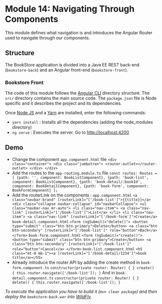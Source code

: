 # Module 14: Navigating Through Components

This module defines what navigation is and introduces the Angular Router used to navigate through our components.


## Structure 

The BookStore application is divided into a Java EE REST back-end (`bookstore-back`) and an Angular front-end (`bookstore-front`).


### Bookstore Front 

The code of this module follows the [Angular CLI](https://github.com/angular/angular-cli) directory structure. The `src/` directory contains the main source code. The `package.json` file is Node specific and it describes the project and its dependencies.

Once [Node JS](https://nodejs.org/en/) and a [Yarn](yarnpkg.com) are installed, enter the following commands:

* `yarn install`        : Installs all the dependencies (adding the node_modules directory)
* `ng serve`            : Executes the server. Go to [http://localhost:4200]()


## Demo 

* Change the component `app.component.html` file ``` <div class="container"> <div class="jumbotron"> <router-outlet></router-outlet> </div> </div> ```
* Add the routes to the `app-routing.module.ts` file ``` const routes: Routes = [ {path: '', component: BookListComponent}, {path: 'book-list', component: BookListComponent}, {path: 'book-detail/:bookId', component: BookDetailComponent}, {path: 'book-form', component: BookFormComponent} ]; ```
* Add the routerLink on the components : `app.component.html` ``` <a class="navbar-brand" [routerLink]="['/book-list']">{{title}}</a> <div class="collapse navbar-collapse" id="navbarCollapse"> <ul class="navbar-nav mr-auto"> <li class="nav-item"> <a class="nav-link" [routerLink]="['/book-list']">List</a> </li> <li class="nav-item"> <a class="nav-link" [routerLink]="['/book-form']">Create</a> ``` `book-detail.component.html` ``` <form (ngSubmit)="delete()"> <button type="submit" class="btn btn-primary">Delete</button> <a class="btn btn-secondary" [routerLink]="['/book-list']" role="button">Back</a> </form> ``` `book-form.component.html` ``` <form (ngSubmit)="create()"> <button type="submit" class="btn btn-primary">Create</button> <a class="btn btn-secondary" [routerLink]="['/book-list']" role="button">Cancel</a> </form> ``` `book-list.component.html` ``` <h5 class="mt-0 mb-1"><a [routerLink]="['/book-detail/1234']">book title</a></h5> ```
* Already introduce the router API by adding the create method in `book-form.component.ts` ``` constructor(private router: Router) { } create() { this.router.navigate(['/book-list']); } ``` And in `book-detail.component.ts` ``` constructor(private router: Router) { } delete() { this.router.navigate(['/book-list']); } ```

*To execute the application you have to build it (`mvn clean package`) and then deploy the `bookstore-back.war` into [WildFly](https://wildfly.org).*
